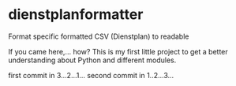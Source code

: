 # dienstplanformatter
Format specific formatted CSV (Dienstplan) to readable

If you came here,... how?
This is my first little project to get a better understanding about Python and different modules.

first commit in 3...2...1...
second commit in 1..2...3... 
